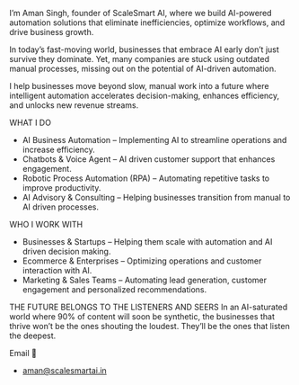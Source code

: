 I’m Aman Singh, founder of ScaleSmart AI, where we build AI-powered automation solutions that eliminate inefficiencies, optimize workflows, and drive business growth.

In today’s fast-moving world, businesses that embrace AI early don’t just survive they dominate. Yet, many companies are stuck using outdated manual processes, missing out on the potential of AI-driven automation.

I help businesses move beyond slow, manual work into a future where intelligent automation accelerates decision-making, enhances efficiency, and unlocks new revenue streams.

WHAT I DO
- AI Business Automation – Implementing AI to streamline operations and increase efficiency.
- Chatbots & Voice Agent – AI driven customer support that enhances engagement.
- Robotic Process Automation (RPA) – Automating repetitive tasks to improve productivity.
- AI Advisory & Consulting – Helping businesses transition from manual to AI driven processes.

WHO I WORK WITH
- Businesses & Startups – Helping them scale with automation and AI driven decision making.
- Ecommerce & Enterprises – Optimizing operations and customer interaction with AI.
- Marketing & Sales Teams – Automating lead generation, customer engagement and personalized recommendations.

THE FUTURE BELONGS TO THE LISTENERS AND SEERS
In an AI-saturated world where 90% of content will soon be synthetic, the businesses that thrive won’t be the ones shouting the loudest. They’ll be the ones that listen the deepest.

Email 📧
- aman@scalesmartai.in
